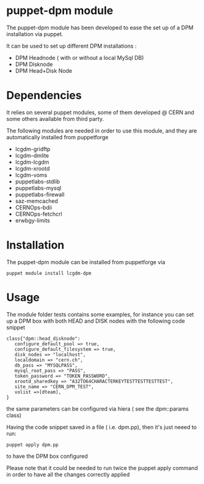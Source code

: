 puppet-dpm module
======

The puppet-dpm module has been developed to ease the set up of a DPM installation via puppet.

It can be used to set up different DPM installations :

 - DPM Headnode ( with or without a local MySql DB)
 - DPM Disknode
 - DPM Head+Disk Node 
 
Dependencies
=====

It relies on several puppet modules, some of them developed @ CERN and some others available from third party.

The following modules are needed in order to use this module, and they are automatically installed from puppetforge

 - lcgdm-gridftp 
 - lcgdm-dmlite
 - lcgdm-lcgdm
 - lcgdm-xrootd
 - lcgdm-voms
 - puppetlabs-stdlib
 - puppetlabs-mysql
 - puppetlabs-firewall
 - saz-memcached
 - CERNOps-bdii
 - CERNOps-fetchcrl
 - erwbgy-limits

Installation
=====

The puppet-dpm module can be installed from puppetforge via

```
puppet module install lcgdm-dpm
```

Usage
=====

The module folder tests contains some examples, for instance you can set up a DPM box with both HEAD and DISK nodes with the following code snippet

```
class{"dpm::head_disknode":
   configure_default_pool => true,
   configure_default_filesystem => true,
   disk_nodes => "localhost",
   localdomain => "cern.ch",
   db_pass => "MYSQLPASS",
   mysql_root_pass => "PASS",
   token_password => "TOKEN_PASSWORD",
   xrootd_sharedkey => "A32TO64CHARACTERKEYTESTTESTTESTTEST",
   site_name => "CERN_DPM_TEST",
   volist =>[dteam],
}
```

the same parameters can be configured via hiera ( see the dpm::params class)

Having the code snippet saved in a file ( i.e.  dpm.pp), then it's just neeed to run:

```
puppet apply dpm.pp
```

to have the DPM box configured
 
Please note that it could be needed to run twice the puppet apply command in order to have all the changes correctly applied
